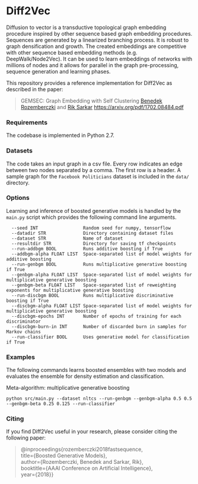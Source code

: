 Diff2Vec
============================================

Diffusion to vector is a transductive topological graph embedding procedure inspired by other sequence based graph embedding procedures. Sequences are generated by a linearized branching process. It is robust to graph densification and growth. The created embeddings are competitive with other sequence based embedding methods (e.g. DeepWalk/Node2Vec). It can be used to learn embeddings of networks with millions of nodes and it allows for parallel in the graph pre-processing, sequence generation and learning phases.

This repository provides a reference implementation for Diff2Vec as described in the paper:

> GEMSEC: Graph Embedding with Self Clustering
[Benedek Rozemberczki](http://homepages.inf.ed.ac.uk/s1668259/) and  [Rik Sarkar](https://homepages.inf.ed.ac.uk/rsarkar/)
https://arxiv.org/pdf/1702.08484.pdf


### Requirements

The codebase is implemented in Python 2.7.

### Datasets

The code takes an input graph in a csv file. Every row indicates an edge between two nodes separated by a comma. The first row is a header. A sample graph for the `Facebook Politicians` dataset is included in the  `data/` directory.

### Options

Learning and inference of boosted generative models is handled by the `main.py` script which provides the following command line arguments.

```
  --seed INT                 Random seed for numpy, tensorflow
  --datadir STR              Directory containing dataset files
  --dataset STR              Name of dataset
  --resultdir STR            Directory for saving tf checkpoints
  --run-addbgm BOOL          Runs additive boosting if True
  --addbgm-alpha FLOAT LIST  Space-separated list of model weights for additive boosting
  --run-genbgm BOOL          Runs multiplicative generative boosting if True
  --genbgm-alpha FLOAT LIST  Space-separated list of model weights for multiplicative generative boosting
  --genbgm-beta FLOAT LIST   Space-separated list of reweighting exponents for multiplicative generative boosting
  --run-discbgm BOOL         Runs multiplicative discriminative boosting if True
  --discbgm-alpha FLOAT LIST Space-separated list of model weights for multiplicative generative boosting
  --discbgm-epochs INT       Number of epochs of training for each discriminator
  --discbgm-burn-in INT      Number of discarded burn in samples for Markov chains
  --run-classifier BOOL      Uses generative model for classification if True
```


### Examples

The following commands learns boosted ensembles with two models and evaluates the ensemble for density estimation and classification.

Meta-algorithm: multiplicative generative boosting

```
python src/main.py --dataset nltcs --run-genbgm --genbgm-alpha 0.5 0.5 --genbgm-beta 0.25 0.125 --run-classifier
```

### Citing

If you find Diff2Vec useful in your research, please consider citing the following paper:


>@inproceedings{rozemberczki2018fastsequence,  
  title={Boosted Generative Models},  
  author={Rozemberczki, Benedek and Sarkar, Rik},  
  booktitle={AAAI Conference on Artificial Intelligence},  
  year={2018}}



